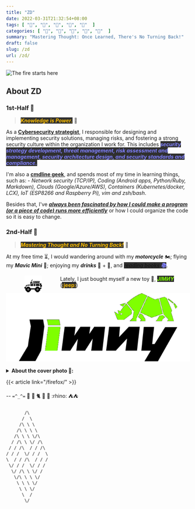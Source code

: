 ```yaml
---
title: "ZD"
date: 2022-03-31T21:32:54+08:00
tags: [ "🐛", "🐜", "🐞", "🐝", "🦊"  ]
categories: [ "🐛", "🐜", "🐞", "🐝", "🦊"  ]
summary: "Mastering Thought: Once Learned, There's No Turning Back!"
draft: false
slug: /zd
url: /zd/
---
```


![The fire starts here](/img/proton-bkg.png)

## About ZD

### 1st-Half 🦖

> <i><b><mark style="color:#FFBF00;background:#303030">Knowledge is Power.</mark></b></i> 🦖

As a **[Cybersecurity strategist](/mindset/)**, I responsible for designing and implementing security solutions, managing risks, and fostering a strong security culture within the organization I work for. 
This includes <i><b><mark style="color:#8080FF;background:#303030">security strategy development, threat management, risk assessment and management, security architecture design, and security standards and compliance.</mark></b></i>

I'm also a **[cmdline geek](/tags/cli/)**, and spends most of my time in learning things, such as: - *Network security (TCP/IP), Coding (Android apps, Python/Ruby, Markdown), Clouds (Google/Azure/AWS), Containers (Kubernetes/docker, LCX), IoT (ESP8266 and Raspberry Pi), vim and zsh/bash*.

Besides that, I've ***[always been fascinated by how I could make a program (or a piece of code) runs more efficiently](/tags/async/)*** or how I could organize the code so it is easy to change.

### 2nd-Half 🦏

> <i><b><mark style="color:#FFBF00;background:#303030">Mastering Thought and No Turning Back!</mark></b></i> 🦏

At my free time ⏳, I would wandering around with my ***motorcycle*** 🏍️; flying my ***Mavic Mini*** 🚁; enjoying my ***drinks*** 🍷 + 🍻, and <i><b><mark style="color:#8080FF;background:#303030">[reading books](https://myseq.github.io/reading/) 📚</mark></b></i>.

<img align="left" src="/images/jeep.gif" alt="Jeep" width="48" height="48" style="vertical-align:middle;margin:0px 50px">

Lately, I just bought myself a new toy 🚙, <i><b><mark style="color:#7fff00;background:#303030">JIMИY</mark></b></i> (<b><mark style="color:#FFBF00;background:#303030">:jeep:</mark></b>) 

![Jimny](/images/jimny.png)  

<details>
<summary><b>About the cover photo 🦊:</b></summary>
<small>
  <ul> 🦊 <i>If you don't see the cover photo above, it is because you are not using 🦊 <a href="/firefox">Firefox</a> browser.</i></ul>
</small>
</details>

{{< article link="/firefox/" >}}

--
`=^_^=`
🦊
🦖
:cat2:
:tiger2:
🦏
:rhino:
⛺⛺

<!-- 
 myseq:
 zd
 xx
 pfs
 2600
 bezard
 reptonrd
 jimny
 
-->


### 

           /\
          /  \
         /\ \ \
        /\ \ \ \
       /\ \ \ \/\
      / /\ \ \/ /\
     / / /\  / / /\
    / / /  \/ / /  \
    \  / / /\  / / /
     \/ / /  \/ / /
      \/ /\ \ \/ /
       \/\ \ \ \/
        \ \ \ \/
         \ \ \/
          \  /
           \/


<!-- Courage, Brevity, Focus, Simplicity --> 

<!--

## ♫ ♪ 𝄞⨾𓍢ִ໋

I'm a person who like Celtic music and Acoustic songs, with in occasion I like to listen to Bossa Nova (🍷) too. 

According to Gemini, I'm the type of person who is:

 - **Open-minded and appreciative of diverse sounds**  
 > I enjoy music from different cultures and eras, suggesting a willingness to explore beyond familiar genres. 
 > Celtic music with its roots in folklore and storytelling, the cool sophistication of Bossa Nova, and the intimacy of acoustic songs all represent distinct styles.

 - **Drawn to melody and emotion**  
 > My interest in Celtic and acoustic music suggests an appreciation for beautiful melodies and a focus on emotional expression.  
 > Bossa Nova, while often laid-back, can also be quite lyrical and evoke a certain mood.

 - **Relaxed and easygoing** 
 > The calming nature of Bossa Nova and the often folky or introspective qualities of Celtic music and acoustic songs hint at a preference for music that creates a mellow atmosphere.

 - **Appreciative of tradition and history** 
 > Celtic music in particular is steeped in tradition.
 > My enjoyment of it could indicate an interest in cultural heritage and stories from the past.

 - **Creative or introspective** 
 > Acoustic music often lends itself to a more personal listening experience. 
 > I might find acoustic songs to be a good outlet for reflection or inspiration.

I have 2 favorite singers: ***Beyond and Zard***. 

-->
